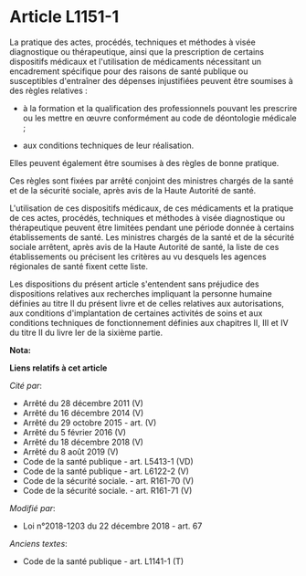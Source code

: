 # Article L1151-1

La pratique des actes, procédés, techniques et méthodes à visée diagnostique ou thérapeutique, ainsi que la prescription de
certains dispositifs médicaux et l'utilisation de médicaments nécessitant un encadrement spécifique pour des raisons de santé
publique ou susceptibles d'entraîner des dépenses injustifiées peuvent être soumises à des règles relatives :

- à la formation et la qualification des professionnels pouvant les prescrire ou les mettre en œuvre conformément au code de
déontologie médicale ;

- aux conditions techniques de leur réalisation.

Elles peuvent également être soumises à des règles de bonne pratique.

Ces règles sont fixées par arrêté conjoint des ministres chargés de la santé et de la sécurité sociale, après avis de la
Haute Autorité de santé.

L'utilisation de ces dispositifs médicaux, de ces médicaments et la pratique de ces actes, procédés, techniques et méthodes à
visée diagnostique ou thérapeutique peuvent être limitées pendant une période donnée à certains établissements de santé. Les
ministres chargés de la santé et de la sécurité sociale arrêtent, après avis de la Haute Autorité de santé, la liste de ces
établissements ou précisent les critères au vu desquels les agences régionales de santé fixent cette liste.

Les dispositions du présent article s'entendent sans préjudice des dispositions relatives aux recherches impliquant la
personne humaine définies au titre II du présent livre et de celles relatives aux autorisations, aux conditions
d'implantation de certaines activités de soins et aux conditions techniques de fonctionnement définies aux chapitres II, III
et IV du titre II du livre Ier de la sixième partie.

**Nota:**



**Liens relatifs à cet article**

_Cité par_:

  - Arrêté du 28 décembre 2011 (V)
  - Arrêté du 16 décembre 2014 (V)
  - Arrêté du 29 octobre 2015 - art. (V)
  - Arrêté du 5 février 2016 (V)
  - Arrêté du 18 décembre 2018 (V)
  - Arrêté du 8 août 2019 (V)
  - Code de la santé publique - art. L5413-1 (VD)
  - Code de la santé publique - art. L6122-2 (V)
  - Code de la sécurité sociale. - art. R161-70 (V)
  - Code de la sécurité sociale. - art. R161-71 (V)

_Modifié par_:

  - Loi n°2018-1203 du 22 décembre 2018 - art. 67

_Anciens textes_:

  - Code de la santé publique - art. L1141-1 (T)
